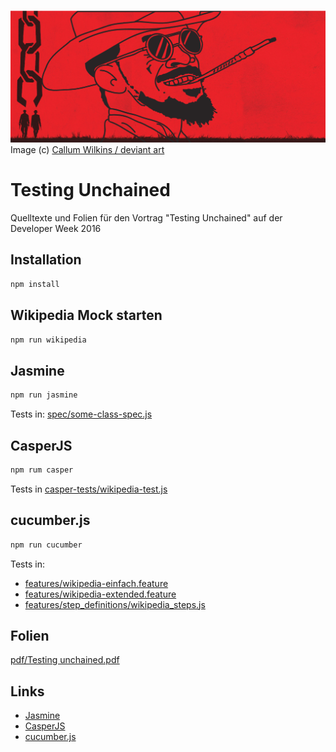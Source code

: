 ![Testing unchained](unchained.png)
Image (c) [Callum Wilkins / deviant art](http://callumwilkins.deviantart.com/art/Django-Unchained-Wallpaper-391966509)

# Testing Unchained
Quelltexte und Folien für den Vortrag "Testing Unchained" auf der Developer Week 2016

## Installation
```bash
npm install
```

## Wikipedia Mock starten
```bash
npm run wikipedia
```

## Jasmine
```bash
npm run jasmine
```

Tests in: [spec/some-class-spec.js](spec/some-class-spec.js)

## CasperJS
```bash
npm rum casper
```

Tests in [casper-tests/wikipedia-test.js](casper-tests/wikipedia-test.js)

## cucumber.js
```bash
npm run cucumber
```

Tests in:
- [features/wikipedia-einfach.feature](features/wikipedia-einfach.feature)
- [features/wikipedia-extended.feature](features/wikipedia-extended.feature)
- [features/step_definitions/wikipedia_steps.js](features/step_definitions/wikipedia_steps.js)

## Folien
[pdf/Testing unchained.pdf](pdf/Testing%20unchained.pdf)

## Links
- [Jasmine](http://jasmine.github.io/)
- [CasperJS](http://casperjs.org/)
- [cucumber.js](https://github.com/cucumber/cucumber-js)